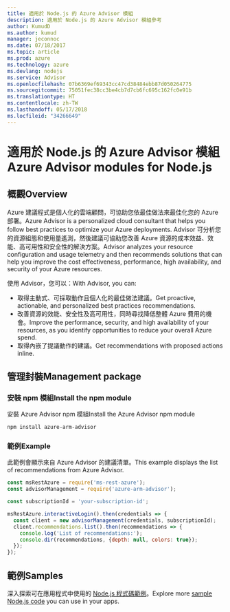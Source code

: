 ```yaml
---
title: 適用於 Node.js 的 Azure Advisor 模組
description: 適用於 Node.js 的 Azure Advisor 模組參考
author: KumudD
ms.author: kumud
manager: jeconnoc
ms.date: 07/18/2017
ms.topic: article
ms.prod: azure
ms.technology: azure
ms.devlang: nodejs
ms.service: Advisor
ms.openlocfilehash: 07b6369ef69343cc47cd38484ebb87d050264775
ms.sourcegitcommit: 75051fec38cc3be4cb7d7cb6fc695c162fc0e91b
ms.translationtype: HT
ms.contentlocale: zh-TW
ms.lasthandoff: 05/17/2018
ms.locfileid: "34266649"
---
```

# <a name="azure-advisor-modules-for-nodejs"></a><span data-ttu-id="304f5-103">適用於 Node.js 的 Azure Advisor 模組</span><span class="sxs-lookup"><span data-stu-id="304f5-103">Azure Advisor modules for Node.js</span></span>

## <a name="overview"></a><span data-ttu-id="304f5-104">概觀</span><span class="sxs-lookup"><span data-stu-id="304f5-104">Overview</span></span>

<span data-ttu-id="304f5-105">Azure 建議程式是個人化的雲端顧問，可協助您依最佳做法來最佳化您的 Azure 部署。</span><span class="sxs-lookup"><span data-stu-id="304f5-105">Azure Advisor is a personalized cloud consultant that helps you follow best practices to optimize your Azure deployments.</span></span> <span data-ttu-id="304f5-106">Advisor 可分析您的資源組態和使用量遙測，然後建議可協助您改善 Azure 資源的成本效益、效能、高可用性和安全性的解決方案。</span><span class="sxs-lookup"><span data-stu-id="304f5-106">Advisor analyzes your resource configuration and usage telemetry and then recommends solutions that can help you improve the cost effectiveness, performance, high availability, and security of your Azure resources.</span></span>

<span data-ttu-id="304f5-107">使用 Advisor，您可以：</span><span class="sxs-lookup"><span data-stu-id="304f5-107">With Advisor, you can:</span></span>
- <span data-ttu-id="304f5-108">取得主動式、可採取動作且個人化的最佳做法建議。</span><span class="sxs-lookup"><span data-stu-id="304f5-108">Get proactive, actionable, and personalized best practices recommendations.</span></span>
- <span data-ttu-id="304f5-109">改善資源的效能、安全性及高可用性，同時尋找降低整體 Azure 費用的機會。</span><span class="sxs-lookup"><span data-stu-id="304f5-109">Improve the performance, security, and high availability of your resources, as you identify opportunities to reduce your overall Azure spend.</span></span>
- <span data-ttu-id="304f5-110">取得內嵌了提議動作的建議。</span><span class="sxs-lookup"><span data-stu-id="304f5-110">Get recommendations with proposed actions inline.</span></span>

## <a name="management-package"></a><span data-ttu-id="304f5-111">管理封裝</span><span class="sxs-lookup"><span data-stu-id="304f5-111">Management package</span></span>

### <a name="install-the-npm-module"></a><span data-ttu-id="304f5-112">安裝 npm 模組</span><span class="sxs-lookup"><span data-stu-id="304f5-112">Install the npm module</span></span>

<span data-ttu-id="304f5-113">安裝 Azure Advisor npm 模組</span><span class="sxs-lookup"><span data-stu-id="304f5-113">Install the Azure Advisor npm module</span></span>

```bash
npm install azure-arm-advisor
```

### <a name="example"></a><span data-ttu-id="304f5-114">範例</span><span class="sxs-lookup"><span data-stu-id="304f5-114">Example</span></span>

<span data-ttu-id="304f5-115">此範例會顯示來自 Azure Advisor 的建議清單。</span><span class="sxs-lookup"><span data-stu-id="304f5-115">This example displays the list of recommendations from Azure Advisor.</span></span>

```javascript
const msRestAzure = require('ms-rest-azure');
const advisorManagement = require('azure-arm-advisor');

const subscriptionId = 'your-subscription-id';

msRestAzure.interactiveLogin().then(credentials => {
  const client = new advisorManagement(credentials, subscriptionId);
  client.recommendations.list().then(recommendations => {
    console.log('List of recommendations:');
    console.dir(recommendations, {depth: null, colors: true});
  });
});
```

## <a name="samples"></a><span data-ttu-id="304f5-116">範例</span><span class="sxs-lookup"><span data-stu-id="304f5-116">Samples</span></span>

<span data-ttu-id="304f5-117">深入探索可在應用程式中使用的 [Node.js 程式碼範例](https://azure.microsoft.com/resources/samples/?platform=nodejs)。</span><span class="sxs-lookup"><span data-stu-id="304f5-117">Explore more [sample Node.js code](https://azure.microsoft.com/resources/samples/?platform=nodejs) you can use in your apps.</span></span>
